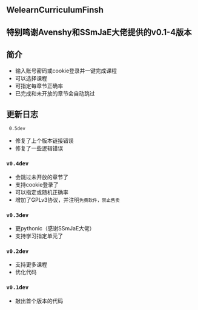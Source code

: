 ## **WelearnCurriculumFinsh**



## 特别鸣谢Avenshy和SSmJaE大佬提供的v0.1-4版本
  

## 简介
* 输入账号密码或cookie登录并一键完成课程
* 可以选择课程
* 可指定每章节正确率
* 已完成和未开放的章节会自动跳过

## 更新日志

` 0.5dev` 

* 修复了上个版本链接错误
* 修复了一些逻辑错误

### `v0.4dev`
* 会跳过未开放的章节了
* 支持cookie登录了
* 可以指定或随机正确率
* 增加了GPLv3协议，并注明`免费软件，禁止售卖`

### `v0.3dev`
* 更pythonic（感谢SSmJaE大佬）
* 支持学习指定单元了

### `v0.2dev`
* 支持更多课程
* 优化代码

### `v0.1dev`
* 敲出首个版本的代码
